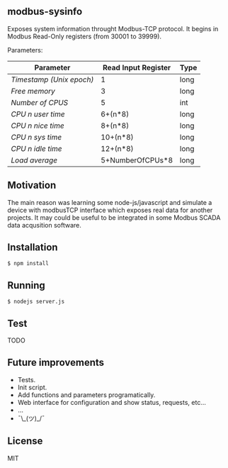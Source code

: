 modbus-sysinfo
--------------

Exposes system information throught Modbus-TCP protocol.
It begins in Modbus Read-Only registers (from 30001 to 39999).

Parameters:

|  Parameter | Read Input Register  | Type |
| ---------- | -------------------  | ---- |
| *Timestamp (Unix epoch)*   | 1  | long |
| *Free memory*  | 3  |   long |
| *Number of CPUS*  | 5  |  int |
| *CPU n user time* | 6+(n*8) | long | 
| *CPU n nice time* | 8+(n*8) | long |
| *CPU n sys time* | 10+(n*8) | long |
| *CPU n idle time* | 12+(n*8) | long |
| *Load average* | 5+NumberOfCPUs*8 | long |



Motivation
----------

The main reason was learning some node-js/javascript and simulate a device with modbusTCP interface which exposes real data for another projects.
It may could be useful to be integrated in some Modbus SCADA data acqusition software.

Installation
------------

	$ npm install


Running
-------
    
    $ nodejs server.js

Test
----

TODO

Future improvements
-------------------

* Tests.
* Init script.
* Add functions and parameters programatically.
* Web interface for configuration and show status, requests, etc...
* ...
* ¯\\\_(ツ)\_/¯ 

License
-------

MIT